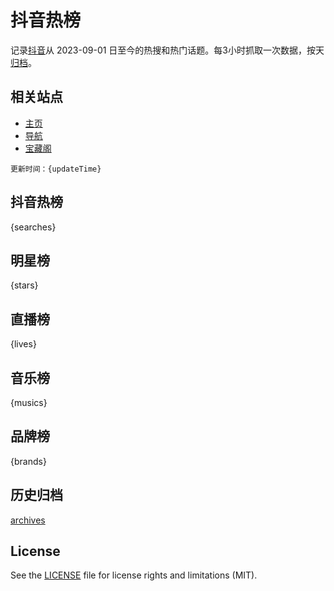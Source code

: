 # 抖音热榜

记录[抖音](https://www.douyin.com)从 2023-09-01 日至今的热搜和热门话题。每3小时抓取一次数据，按天[归档](archives)。

## 相关站点

- [主页](https://www.noisework.cn)
- [导航](https://www.noisedh.cn)
- [宝藏阁](https://noisevip.cn)


`更新时间：{updateTime}`

## 抖音热榜

{searches}

## 明星榜

{stars}

## 直播榜

{lives}

## 音乐榜

{musics}

## 品牌榜

{brands}

## 历史归档

[archives](archives)

## License

See the [LICENSE](LICENSE) file for license rights and limitations (MIT).

